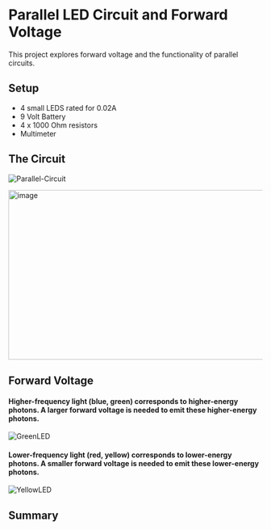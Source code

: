 # Parallel LED Circuit and Forward Voltage
This project explores forward voltage and the functionality of parallel circuits.

## Setup
* 4 small LEDS rated for 0.02A
* 9 Volt Battery
* 4 x 1000 Ohm resistors
* Multimeter

## The Circuit

![Parallel-Circuit](https://github.com/user-attachments/assets/1f92e7cd-8548-4d49-bce9-434f5014572d)

<img width="736" height="336" alt="image" src="https://github.com/user-attachments/assets/ce25fedc-557d-4670-989f-73ed31cced24" />



## Forward Voltage
#### Higher-frequency light (blue, green) corresponds to higher-energy photons. A larger forward voltage is needed to emit these higher-energy photons.
![GreenLED](https://github.com/user-attachments/assets/da359e6f-9024-4d2a-9afc-1f5160e758df)

  
#### Lower-frequency light (red, yellow) corresponds to lower-energy photons. A smaller forward voltage is needed to emit these lower-energy photons.
![YellowLED](https://github.com/user-attachments/assets/1448bc86-52fc-4c75-b27c-1d8c9f4d04dc)



## Summary

